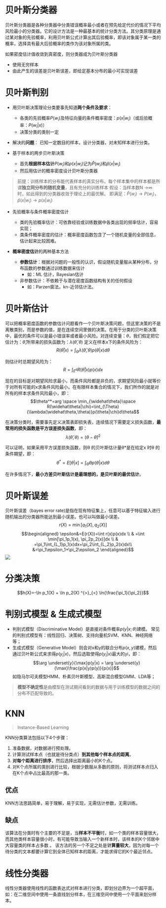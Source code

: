 # 贝叶斯分类器
贝叶斯分类器是各种分类器中分类错误概率最小或者在预先给定代价的情况下平均风险最小的分类器。它的设计方法是一种最基本的统计分类方法。其分类原理是通过某对象的先验概率，利用贝叶斯公式计算出其后验概率，即该对象属于某一类的概率，选择具有最大后验概率的类作为该对象所属的类。

如果密度估计值收敛到真密度，则分类器成为贝叶斯分类器
- 使用无穷样本
- 由此产生的误差是贝叶斯误差，即给定基本分布的最小可实现误差
# 贝叶斯判别
-  用贝叶斯决策理论分类要事先知道**两个条件及要求**：
	- 各类的先验概率$P(w_i)$及特征向量的条件概率密度：$p(x|w_i)$（或后验概率：$P(w_i|x)$）
	- 决策分类的类别一定

-  解决的**问题**：
已知一定数目的样本，设计分类器，对未知样本进行分类。

- 基于样本的两步贝叶斯决策
	- 首先**根据样本估计**$P(w_i)$和$p(x|w_i)$记为$\widehat{P}(w_i)$和$\widehat{p}(x|w_i)$
	- 然后用估计的概率密度设计贝叶斯分类器

> 前提：训练样本的分布能代表样本的真实分布。每个样本集中的样本都是所谓**独立同分布的随机变量**，且有充分的训练样本
>假设：当样本数N →∞时，如此得到的分类器收敛于理论上的最优解。 即满足：$\widehat{P}(w_i)→P(w_i)，\widehat{p}(x|w_i)→p(x|w_i)$

- 先验概率与条件概率密度估计
	- 类的先验概率估计：可依靠经验或训练数据中各类出现的频率估计，容易实现；
	- 类条件概率密度的估计：概率密度函数包含了一个随机变量的全部信息，估计起来比较困难。

- **概率密度估计**的两种基本方法
	- **参数估计**：根据对问题的一般性的认识，假设随机变量服从某种分布，分布函数的参数通过训练数据来估计
		- 如：ML 估计，Bayesian估计
	- 非参数估计：不依赖于与潜在密度函数结构有关的任何假设
		- 如：Parzen窗法，kn-近邻估计法。

# 贝叶斯估计
可以把概率密度函数的参数估计问题看作一个贝叶斯决策问题，但这里决策的不是离散类别，而是参数的值，是在连续空间里做的决策。在用于分类的贝叶斯决策中，最优的条件可以是最小错误率或者最小风险。对连续变量：$\theta$，我们假定把它估计为：$\widehat\theta$,所带来的损失函数为：$\lambda(\widehat\theta,\theta)$
定义在样本x下的条件风险为：$$R(\widehat\theta|x)=\int_{\Theta}{\lambda(\widehat\theta,\theta)}p(\theta|x)d\theta$$

则估计时总期望风险为：$$R=\int_{E^d}{R(\widehat\theta|x)}p(x)dx$$

现在的目标是对期望风险求最小，而条件风险都是非负的，求期望风险最小就等价于对所有可能的x求条件风险最小。在有限样本集合的情况下，我们所作的就是对所有的样本求条件风险最小，即：$$\theta^*=arg \space \min_{\widehat\theta}\space R(\widehat\theta|\chi)=\int_{\Theta}{\lambda(\widehat\theta,\theta)}p(\theta|\chi)d\theta$$

在决策分类时，需要事先定义决策表即损失表，连续情况下需要定义损失函数，**最常用的损失函数是平方误差损失函数**，即：$$\lambda(\widehat\theta,\theta)=(\theta-\widehat\theta)^2$$

可以证明，如果采用平方误差损失函数，则θ 的贝叶斯估计量θ*是在给定x 时θ 的条件期望，即：$$\theta^*=E[\theta|x]=\int_{\Theta}{\theta}p(\theta|x)d\theta$$

在许多情况下，**最小方差贝叶斯估计是最理想的，是贝叶斯的最优估计**。

# 贝叶斯误差
贝叶斯误差（bayes error rate)是指在现有特征集上，任意可以基于特征输入进行随机输出的分类器所能达到最小误差。也可以叫做最小误差。
$$r(X)=\min[q_1(X), q_2(X)]$$
$$\begin{aligned}
\epsilon&=E(r(X))=\int r(x)p(x)dx \\
& =\int \min[\pi_1p_1(x), \pi_2p_2(x)]dx \\
& =\pi_1\int_{L_1}p_1(x)dx+\pi_2\int_{L_2}p_2(x)dx\\
&=\pi_1\epsilon_1+\pi_2\epsilon_2
 \end{aligned}$$
![](https://img-blog.csdnimg.cn/20201115200350940.png#pic_center)
# 分类决策
$$h(X)=-\ln p_1(X) + \ln p_2(X) ^{>}_{<} \ln{\frac{\pi_1}{\pi_2}}$$


# 判别式模型 & 生成式模型
- 判别式模型（Discriminative Model）是直接对条件概率$p(y|x;θ)$建模。
常见的判别式模型有：线性回归、决策树、支持向量机SVM、KNN、神经网络等；
- 生成式模型（Generative Model）则会对x和y的联合分布$p(x,y)$建模，然后通过贝叶斯公式来求得$p(y_i|x)$，然后选取使得$p(y_i|x)$最大的yi，即：
$$\arg \underset{y}{\max}p(y|x) = \arg \underset{y}{\max}\frac{p(x|y)p(y)}{p(x)}$$
如隐马尔可夫模型HMM、朴素贝叶斯模型、高斯混合模型GMM、LDA等；

> **模型不确定性**是由模型在测试期间看到的数据与用于训练模型的数据之间的分布不匹配导致的。

# KNN
> Instance-Based Learning

KNN分类算法包括以下4个步骤：
1. 准备数据，对数据进行预处理。
2. 计算测试样本点（也就是待分类点）**到其他每个样本点的距离**。
3. **对每个距离进行排序**，然后选择出距离最小的K个点。
4. 对K个点所属的类别进行比较，根据少数服从多数的原则，将测试样本点归入在K个点中占比最高的那一类。

## 优点
KNN方法思路简单，易于理解，易于实现，无需估计参数，无需训练。
## 缺点
该算法在分类时有个主要的不足是，当**样本不平衡**时，如一个类的样本容量很大，而其他类样本容量很小时，有可能导致当输入一个新样本时，该样本的K个邻居中大容量类的样本占多数 。
该方法的另一个不足之处是**计算量较大**，因为对每一个待分类的文本都要计算它到全体已知样本的距离，才能求得它的K个最近邻点。

# 线性分类器
线性分类器使用线性的函数表达式对样本进行分类，即划分边界为一个超平面，如：在二维空间中使用一条直线划分样本，在三维空间中使用一个平面来划分样本。

